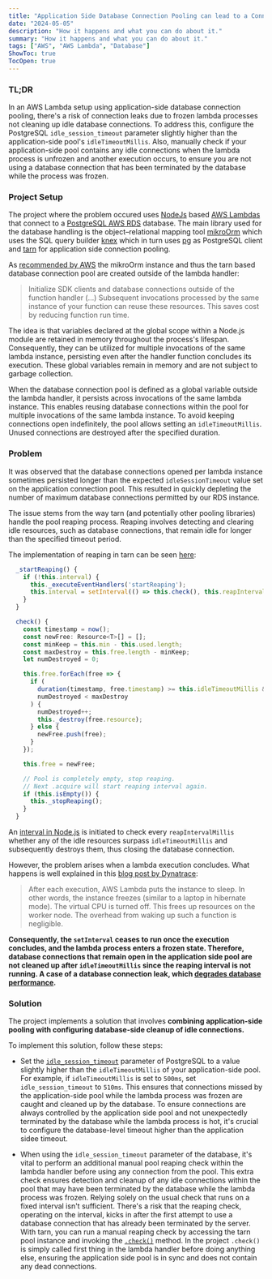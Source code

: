 ```yaml
---
title: "Application Side Database Connection Pooling can lead to a Connection Leak in an AWS Lambda Application"
date: "2024-05-05"
description: "How it happens and what you can do about it."
summary: "How it happens and what you can do about it."
tags: ["AWS", "AWS Lambda", "Database"]
ShowToc: true
TocOpen: true
---
```


### TL;DR

In an AWS Lambda setup using application-side database connection pooling, there's a risk of connection leaks due to frozen lambda processes not cleaning up idle database connections. To address this, configure the PostgreSQL `idle_session_timeout` parameter slightly higher than the application-side pool's `idleTimeoutMillis`. Also, manually check if your application-side pool contains any idle connections when the lambda process is unfrozen and another execution occurs, to ensure you are not using a database connection that has been terminated by the database while the process was frozen.

### Project Setup

The project where the problem occured uses [NodeJs](https://nodejs.org/en) based [AWS Lambdas](https://docs.aws.amazon.com/lambda/latest/dg/lambda-nodejs.html) that connect to a [PostgreSQL AWS RDS](https://aws.amazon.com/rds/postgresql/) database. The main library used for the database handling is the object–relational mapping tool [mikroOrm](https://github.com/mikro-orm/mikro-orm) which uses the SQL query builder [knex](https://github.com/knex/knex) which in turn uses [pg](https://github.com/brianc/node-postgres) as PostgreSQL client and [tarn](https://github.com/vincit/tarn.js/) for application side connection pooling.

As [recommended by AWS](https://docs.aws.amazon.com/lambda/latest/dg/best-practices.html) the mikroOrm instance and thus the tarn based database connection pool are created outside of the lambda handler:

> Initialize SDK clients and database connections outside of the function handler (...) Subsequent invocations processed by the same instance of your function can reuse these resources. This saves cost by reducing function run time.

The idea is that variables declared at the global scope within a Node.js module are retained in memory throughout the process's lifespan. Consequently, they can be utilized for multiple invocations of the same lambda instance, persisting even after the handler function concludes its execution. These global variables remain in memory and are not subject to garbage collection.

When the database connection pool is defined as a global variable outside the lambda handler, it persists across invocations of the same lambda instance. This enables reusing database connections within the pool for multiple invocations of the same lambda instance. To avoid keeping connections open indefinitely, the pool allows setting an `idleTimeoutMillis`. Unused connections are destroyed after the specified duration.

### Problem

It was observed that the database connections opened per lambda instance sometimes persisted longer than the expected `idleSessionTimeout` value set on the application connection pool. This resulted in quickly depleting the number of maximum database connections permitted by our RDS instance.

The issue stems from the way tarn (and potentially other pooling libraries) handle the pool reaping process. Reaping involves detecting and clearing idle resources, such as database connections, that remain idle for longer than the specified timeout period.

The implementation of reaping in tarn can be seen [here](https://github.com/Vincit/tarn.js/blob/e33d223831367a264db33e35d4c9381a089e539c/src/Pool.ts):

```ts {linenos=true,hl_lines=[4,17]}
  _startReaping() {
    if (!this.interval) {
      this._executeEventHandlers('startReaping');
      this.interval = setInterval(() => this.check(), this.reapIntervalMillis);
    }
  }

  check() {
    const timestamp = now();
    const newFree: Resource<T>[] = [];
    const minKeep = this.min - this.used.length;
    const maxDestroy = this.free.length - minKeep;
    let numDestroyed = 0;

    this.free.forEach(free => {
      if (
        duration(timestamp, free.timestamp) >= this.idleTimeoutMillis &&
        numDestroyed < maxDestroy
      ) {
        numDestroyed++;
        this._destroy(free.resource);
      } else {
        newFree.push(free);
      }
    });

    this.free = newFree;

    // Pool is completely empty, stop reaping.
    // Next .acquire will start reaping interval again.
    if (this.isEmpty()) {
      this._stopReaping();
    }
  }
```
An [interval in Node.js](https://nodejs.org/api/timers.html) is initiated to check every `reapIntervalMillis` whether any of the idle resources surpass `idleTimeoutMillis` and subsequently destroys them, thus closing the database connection.

However, the problem arises when a lambda execution concludes. What happens is well explained in this [blog post by Dynatrace](https://www.dynatrace.com/news/blog/a-look-behind-the-scenes-of-aws-lambda-and-our-new-lambda-monitoring-extension/):

>After each execution, AWS Lambda puts the instance to sleep. In other words, the instance freezes (similar to a laptop in hibernate mode). The virtual CPU is turned off. This frees up resources on the worker node. The overhead from waking up such a function is negligible.

**Consequently, the `setInterval` ceases to run once the execution concludes, and the lambda process enters a frozen state. Therefore, database connections that remain open in the application side pool are not cleaned up after `idleTimeoutMillis` since the reaping interval is not running. A case of a database connection leak, which [degrades database performance](https://aws.amazon.com/blogs/database/resources-consumed-by-idle-postgresql-connections/).**


### Solution

The project implements a solution that involves **combining application-side pooling with configuring database-side cleanup of idle connections.**

To implement this solution, follow these steps:

- Set the [`idle_session_timeout`](https://www.postgresql.org/docs/current/runtime-config-client.html) parameter of PostgreSQL to a value slightly higher than the `idleTimeoutMillis` of your application-side pool. For example, if `idleTimeoutMillis` is set to `500ms`, set `idle_session_timeout` to `510ms`. This ensures that connections missed by the application-side pool while the lambda process was frozen are caught and cleaned up by the database. To ensure connections are always controlled by the application side pool and not unexpectedly terminated by the database while the lambda process is hot, it's crucial to configure the database-level timeout higher than the application sidee timeout.

- When using the `idle_session_timeout` parameter of the database, it's vital to perform an additional manual pool reaping check within the lambda handler before using any connection from the pool. This extra check ensures detection and cleanup of any idle connections within the pool that may have been terminated by the database while the lambda process was frozen. Relying solely on the usual check that runs on a fixed interval isn't sufficient. There's a risk that the reaping check, operating on the interval, kicks in after the first attempt to use a database connection that has already been terminated by the server. With tarn, you can run a manual reaping check by accessing the tarn pool instance and invoking the [`.check()`](https://github.com/Vincit/tarn.js/blob/e33d223831367a264db33e35d4c9381a089e539c/src/Pool.ts#L244) method. In the project `.check()` is simply called first thing in the lambda handler before doing anything else, ensuring the application side pool is in sync and does not contain any dead connections.
